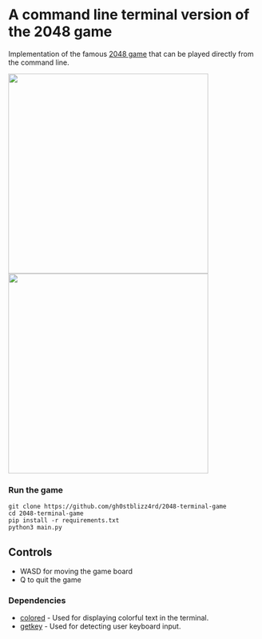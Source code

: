 # A command line terminal version of the 2048 game

Implementation of the famous [2048 game](https://play2048.co/) that can be played directly from the command line.

<p>
    <img src="https://i.imgur.com/gryAQou.png" width="400px"/>
    <img src="https://i.imgur.com/52DRou7.png" width="400px"/>
</p>

### Run the game

    git clone https://github.com/gh0stblizz4rd/2048-terminal-game
    cd 2048-terminal-game
    pip install -r requirements.txt
    python3 main.py

## Controls

- WASD for moving the game board
- Q to quit the game

### Dependencies

- [colored](https://pypi.org/project/colored/) - Used for displaying colorful text in the terminal.
- [getkey](https://pypi.org/project/getkey/) - Used for detecting user keyboard input.
